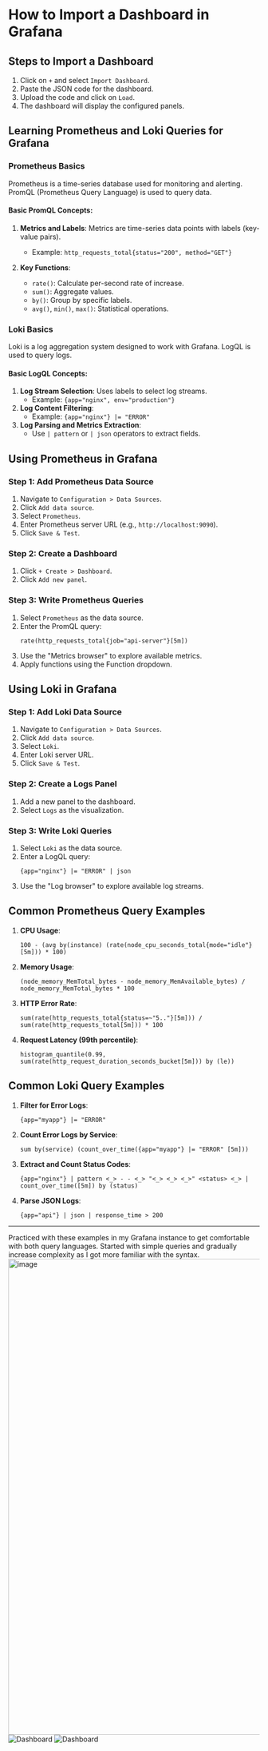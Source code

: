 # How to Import a Dashboard in Grafana

## Steps to Import a Dashboard

1. Click on `+` and select `Import Dashboard`.
2. Paste the JSON code for the dashboard.
3. Upload the code and click on `Load`.
4. The dashboard will display the configured panels.

## Learning Prometheus and Loki Queries for Grafana

### Prometheus Basics

Prometheus is a time-series database used for monitoring and alerting. PromQL (Prometheus Query Language) is used to query data.

#### Basic PromQL Concepts:

1. **Metrics and Labels**: Metrics are time-series data points with labels (key-value pairs).
   - Example: `http_requests_total{status="200", method="GET"}`

2. **Key Functions**:
   - `rate()`: Calculate per-second rate of increase.
   - `sum()`: Aggregate values.
   - `by()`: Group by specific labels.
   - `avg()`, `min()`, `max()`: Statistical operations.

### Loki Basics

Loki is a log aggregation system designed to work with Grafana. LogQL is used to query logs.

#### Basic LogQL Concepts:

1. **Log Stream Selection**: Uses labels to select log streams.
   - Example: `{app="nginx", env="production"}`
2. **Log Content Filtering**:
   - Example: `{app="nginx"} |= "ERROR"`
3. **Log Parsing and Metrics Extraction**:
   - Use `| pattern` or `| json` operators to extract fields.

## Using Prometheus in Grafana

### Step 1: Add Prometheus Data Source

1. Navigate to `Configuration > Data Sources`.
2. Click `Add data source`.
3. Select `Prometheus`.
4. Enter Prometheus server URL (e.g., `http://localhost:9090`).
5. Click `Save & Test`.

### Step 2: Create a Dashboard

1. Click `+ Create > Dashboard`.
2. Click `Add new panel`.

### Step 3: Write Prometheus Queries

1. Select `Prometheus` as the data source.
2. Enter the PromQL query:
   ```promql
   rate(http_requests_total{job="api-server"}[5m])
   ```
3. Use the "Metrics browser" to explore available metrics.
4. Apply functions using the Function dropdown.

## Using Loki in Grafana

### Step 1: Add Loki Data Source

1. Navigate to `Configuration > Data Sources`.
2. Click `Add data source`.
3. Select `Loki`.
4. Enter Loki server URL.
5. Click `Save & Test`.

### Step 2: Create a Logs Panel

1. Add a new panel to the dashboard.
2. Select `Logs` as the visualization.

### Step 3: Write Loki Queries

1. Select `Loki` as the data source.
2. Enter a LogQL query:
   ```logql
   {app="nginx"} |= "ERROR" | json
   ```
3. Use the "Log browser" to explore available log streams.

## Common Prometheus Query Examples

1. **CPU Usage**:
   ```promql
   100 - (avg by(instance) (rate(node_cpu_seconds_total{mode="idle"}[5m])) * 100)
   ```
2. **Memory Usage**:
   ```promql
   (node_memory_MemTotal_bytes - node_memory_MemAvailable_bytes) / node_memory_MemTotal_bytes * 100
   ```
3. **HTTP Error Rate**:
   ```promql
   sum(rate(http_requests_total{status=~"5.."}[5m])) / sum(rate(http_requests_total[5m])) * 100
   ```
4. **Request Latency (99th percentile)**:
   ```promql
   histogram_quantile(0.99, sum(rate(http_request_duration_seconds_bucket[5m])) by (le))
   ```

## Common Loki Query Examples

1. **Filter for Error Logs**:
   ```logql
   {app="myapp"} |= "ERROR"
   ```
2. **Count Error Logs by Service**:
   ```logql
   sum by(service) (count_over_time({app="myapp"} |= "ERROR" [5m]))
   ```
3. **Extract and Count Status Codes**:
   ```logql
   {app="nginx"} | pattern <_> - - <_> "<_> <_> <_>" <status> <_> | count_over_time([5m]) by (status)
   ```
4. **Parse JSON Logs**:
   ```logql
   {app="api"} | json | response_time > 200
   ```

---

Practiced with these examples in my Grafana instance to get comfortable with both query languages. Started with simple queries and gradually increase complexity as I got more familiar with the syntax.
<img width="953" alt="image" src="https://github.com/user-attachments/assets/17960f96-f535-448e-9264-6938b46848d6" />
![Dashboard](https://github.com/user-attachments/assets/fe5ebf96-113d-4d5d-bf57-ae033557ac4f)
![Dashboard](https://github.com/user-attachments/assets/7f0474e3-2bde-4667-afe6-8eead5211da9)


